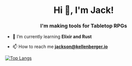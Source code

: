<h1 align="center">Hi 👋, I'm Jack!</h1>
<h3 align="center">I'm making tools for Tabletop RPGs</h3>

- 🌱 I’m currently learning **Elixir and Rust**

- 📫 How to reach me **jackson@kellenberger.io**

<p align="left">
</p>

[![Top Langs](https://github-readme-stats.vercel.app/api/top-langs/?username=jmkellenberger&layout=compact)](https://github.com/anuraghazra/github-readme-stats)
